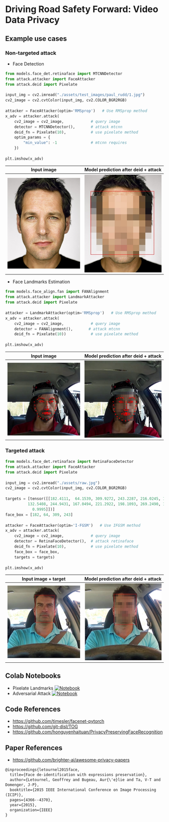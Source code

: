 # Driving Road Safety Forward: Video Data Privacy

## Example use cases
### Non-targeted attack

- Face Detection
```python
from models.face_det.retinaface import MTCNNDetector
from attack.attacker import FaceAttacker
from attack.deid import Pixelate

input_img = cv2.imread("./assets/test_images/paul_rudd/1.jpg")
cv2_image = cv2.cvtColor(input_img, cv2.COLOR_BGR2RGB)

attacker = FaceAttacker(optim='RMSprop')   # Use RMSprop method
x_adv = attacker.attack(
    cv2_image = cv2_image,            # query image
    detector = MTCNNDetector(),       # attack mtcnn
    deid_fn = Pixelate(10),           # use pixelate method
    optim_params = {
        "min_value": -1               # mtcnn requires
    }) 
    
plt.imshow(x_adv)
```

| Input image | Model prediction after deid + attack |
|:-------------------------:|:-------------------------:|
|<img width="450" alt="screen" src="assets/test_images/paul_rudd/1.jpg"> | <img width="450" alt="screen" src="assets/deid2.jpg"> |

- Face Landmarks Estimation
```python
from models.face_align.fan import FANAlignment
from attack.attacker import LandmarkAttacker
from attack.deid import Pixelate

attacker = LandmarkAttacker(optim='RMSprop')   # Use RMSprop method
x_adv = attacker.attack(
    cv2_image = cv2_image,            # query image
    detector = FANAlignment(),       # attack mtcnn
    deid_fn = Pixelate(10))           # use pixelate method

plt.imshow(x_adv)
```

| Input image | Model prediction after deid + attack |
|:-------------------------:|:-------------------------:|
|<img width="450" alt="screen" src="assets/lmraw.jpg"> | <img width="450" alt="screen" src="assets/lmdeid.jpg"> |

### Targeted attack
```python
from models.face_det.retinaface import RetinaFaceDetector
from attack.attacker import FaceAttacker
from attack.deid import Pixelate

input_img = cv2.imread("./assets/raw.jpg")
cv2_image = cv2.cvtColor(input_img, cv2.COLOR_BGR2RGB)

targets = [tensor([[182.4111,  64.1539, 309.9272, 243.2287, 216.0245, 131.3289, 276.3042,
          132.5408, 244.9431, 167.0494, 221.2922, 198.1093, 269.2490, 198.9554,
            0.9995]])]
face_box = [182, 64, 309, 243]

attacker = FaceAttacker(optim='I-FGSM')   # Use IFGSM method
x_adv = attacker.attack(
    cv2_image = cv2_image,            # query image
    detector = RetinaFaceDetector(),  # attack retinaface
    deid_fn = Pixelate(10),           # use pixelate method
    face_box = face_box,            
    targets = targets)
    
plt.imshow(x_adv)
```

| Input image + target | Model prediction after deid + attack |
|:-------------------------:|:-------------------------:|
|<img width="450" alt="screen" src="assets/raw.jpg"> | <img width="450" alt="screen" src="assets/deid.jpg"> |

## Colab Notebooks
- Pixelate Landmarks [![Notebook](https://colab.research.google.com/assets/colab-badge.svg)](https://colab.research.google.com/drive/1nhtWSODf3UD7ptKLLzneAbE9MtRq-q-7?usp=sharing)
- Adversarial Attack [![Notebook](https://colab.research.google.com/assets/colab-badge.svg)](https://colab.research.google.com/drive/1ILpV_ovjboPpmqmImZZBEf-Rmv9mRoN8?usp=sharing)

## Code References
- https://github.com/timesler/facenet-pytorch
- https://github.com/git-disl/TOG
- https://github.com/honguyenhaituan/PrivacyPreservingFaceRecognition

## Paper References

- https://github.com/brighter-ai/awesome-privacy-papers

```
@inproceedings{letournel2015face,
  title={Face de-identification with expressions preservation},
  author={Letournel, Geoffrey and Bugeau, Aur{\'e}lie and Ta, V-T and Domenger, J-P},
  booktitle={2015 IEEE International Conference on Image Processing (ICIP)},
  pages={4366--4370},
  year={2015},
  organization={IEEE}
}
```
